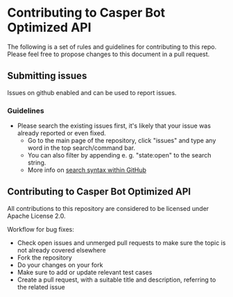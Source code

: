 # Contributing to Casper Bot Optimized API

The following is a set of rules and guidelines for contributing to this repo. Please feel free to propose changes to this document in a pull request.

## Submitting issues

Issues on github enabled and can be used to report issues.

### Guidelines
* Please search the existing issues first, it's likely that your issue was already reported or even fixed.
  - Go to the main page of the repository, click "issues" and type any word in the top search/command bar.
  - You can also filter by appending e. g. "state:open" to the search string.
  - More info on [search syntax within GitHub](https://help.github.com/articles/searching-issues)

## Contributing to Casper Bot Optimized API

All contributions to this repository are considered to be licensed under Apache License 2.0.

Workflow for bug fixes:
* Check open issues and unmerged pull requests to make sure the topic is not already covered elsewhere
* Fork the repository
* Do your changes on your fork
* Make sure to add or update relevant test cases
* Create a pull request, with a suitable title and description, referring to the related issue
